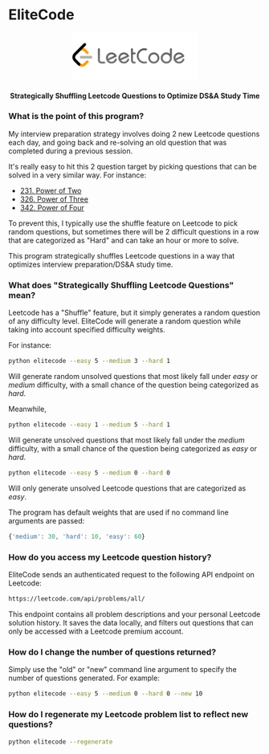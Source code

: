 # EliteCode
<p align="center">
  <img src="static/leetcode.png" width="250"/>
<h4 align="center">Strategically Shuffling Leetcode Questions to Optimize DS&A Study Time</h4>
</p>

### What is the point of this program?

My interview preparation strategy involves doing 2 new Leetcode questions each day, and going back and re-solving an old question that was completed during a previous session.  

It's really easy to hit this 2 question target by picking questions that can be solved in a very similar way.  For instance:

- [231. Power of Two](https://leetcode.com/problems/power-of-two/)
- [326. Power of Three](https://leetcode.com/problems/power-of-three/)
- [342. Power of Four](https://leetcode.com/problems/power-of-four/)

To prevent this, I typically use the shuffle feature on Leetcode to pick random questions, but sometimes there will be 2 difficult questions in a row that are categorized as "Hard" and can take an hour or more to solve.

This program strategically shuffles Leetcode questions in a way that optimizes interview preparation/DS&A study time.

### What does "Strategically Shuffling Leetcode Questions" mean?

Leetcode has a "Shuffle" feature, but it simply generates a random question of any difficulty level.  EliteCode will generate a random question while taking into account specified difficulty weights.

For instance:

```bash
python elitecode --easy 5 --medium 3 --hard 1
```

Will generate random unsolved questions that most likely fall under *easy* or *medium* difficulty, with a small chance of the question being categorized as *hard*.

Meanwhile,

```bash
python elitecode --easy 1 --medium 5 --hard 1
```

Will generate unsolved questions that most likely fall under the *medium* difficulty, with a small chance of the question being categorized as *easy* or *hard*.

```bash
python elitecode --easy 5 --medium 0 --hard 0
```

Will only generate unsolved Leetcode questions that are categorized as *easy*.

The program has default weights that are used if no command line arguments are passed:

```javascript
{'medium': 30, 'hard': 10, 'easy': 60}
```

### How do you access my Leetcode question history?

EliteCode sends an authenticated request to the following API endpoint on Leetcode:

```bash
https://leetcode.com/api/problems/all/
```

This endpoint contains all problem descriptions and your personal Leetcode solution history.  It saves the data locally, and filters out questions that can only be accessed with a Leetcode premium account.

### How do I change the number of questions returned?

Simply use the "old" or "new" command line argument to specify the number of questions generated.  For example:

```bash
python elitecode --easy 5 --medium 0 --hard 0 --new 10
```

### How do I regenerate my Leetcode problem list to reflect new questions?

```bash
python elitecode --regenerate
```

